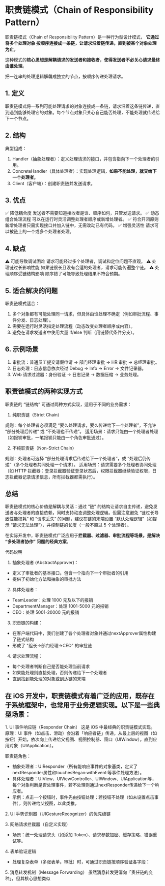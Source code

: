 #  职责链模式（Chain of Responsibility Pattern）

职责链模式（Chain of Responsibility Pattern）是一种行为型设计模式，
**它通过将多个处理对象 按顺序连接成一条链，让请求沿着链传递，直到被某个对象处理为止**。

这种模式的**核心思想是解耦请求的发送者和接收者，使得发送者不必关心请求最终由谁处理**。

把一连串的处理逻辑解耦成独立的节点，按顺序传递处理请求。

## 1. 定义

职责链模式将一系列可能处理请求的对象连接成一条链，请求沿着这条链传递，直到遇到能够处理它的对象。每个节点对象只关心自己能否处理，不能处理就传递给下一个节点。

## 2. 结构
典型组成：
1. Handler（抽象处理者）：定义处理请求的接口，并包含指向下一个处理者的引用。
2. ConcreteHandler（具体处理者）：实现处理逻辑，**如果不能处理，就交给下一个处理者**。
3. Client（客户端）：创建职责链并发送请求。


## 3. 优点
✅ 降低耦合度
发送者不需要知道接收者是谁、顺序如何，只管发送请求。
✅ 动态组合处理流程
可以在运行时灵活调整处理者顺序或新增处理者。
✅ 符合开闭原则
新增处理者只需实现接口并加入链中，无需改动已有代码。
✅ 增强灵活性
请求可以被链上的一个或多个处理者处理。

## 4. 缺点
⚠ 可能导致调试困难
请求可能经过多个处理者，调试和定位问题不直观。
⚠ 处理链过长影响性能
如果链很长且没有合适的处理者，请求可能传遍整个链。
⚠ 处理顺序受链结构影响
顺序错了可能导致处理结果不符合预期。

## 5. 适合解决的问题
职责链模式适合：
1. 多个对象都有可能处理同一请求，但具体由谁处理不确定（例如审批流程、事件分发、日志处理）。
2. 需要在运行时灵活指定处理流程（动态改变处理者顺序或内容）。
3. 避免在请求发送者中使用大量 if/else 判断（用链替代条件分支）。

## 6. 示例场景
1. 审批流：普通员工提交请假申请 → 部门经理审批 → HR 审批 → 总经理审批。
2. 日志处理：日志信息依次经过 Debug → Info → Error → 文件记录器。
3. Web 请求过滤器：身份验证 → 日志记录 → 数据压缩 → 业务处理。

## 职责链模式的两种实现方式
职责链的 “链结构” 可通过两种方式实现，适用于不同的业务需求：
1. 纯职责链（Strict Chain）

规则：每个处理者必须满足 “要么处理请求，要么传递给下一个处理者”，不允许 “部分处理后传递” 或 “不处理也不传递”。
适用场景：请求只能由一个处理者处理（如报销审批，一笔报销只能由一个角色审批通过）。

2. 不纯职责链（Non-Strict Chain）

规则：处理者可选择 “部分处理请求后传递给下一个处理者”，或 “处理后仍传递”（多个处理者共同处理一个请求）。
适用场景：请求需要多个处理者协同处理（如 HTTP 拦截器：登录拦截器验证登录状态后，权限拦截器继续验证权限，日志拦截器记录请求信息，所有拦截器都需执行）。
## 总结

职责链模式的核心价值是解耦与灵活：通过 “链” 的结构让请求自主传递，避免发送者与处理者的直接依赖，同时支持动态调整处理逻辑。但需注意避免 “链过长导致性能损耗” 和 “请求丢失” 的问题，建议在链的末端设置 “默认处理逻辑”（如提示 “请求无法处理”），并控制链的长度（一般不超过 5 个处理者）。

在实际开发中，职责链模式广泛应用于**拦截器、过滤器、审批流程等场景，是解决 “多处理者协作” 问题的经典方案**。

代码说明

1. 抽象处理者 (AbstractApprover)：
* 定义了审批者的基本接口，包含一个指向下一个审批者的引用
* 提供了初始化方法和抽象的审批方法

2. 具体处理者：
* TeamLeader：处理 1000 元及以下的报销
* DepartmentManager：处理 1001-5000 元的报销
* CEO：处理 5001-20000 元的报销

3. 职责链的构建：
* 在客户端代码中，我们创建了各个处理者对象并通过nextApprover属性构建了链式结构
* 形成了 "组长→部门经理→CEO" 的审批链

4. 请求处理流程：
* 每个处理者判断自己是否能处理当前请求
* 如果能处理则直接处理，否则传递给下一个处理者
* 直到找到能处理的对象或到达链的末端


## 在 iOS 开发中，职责链模式有着广泛的应用，既存在于系统框架中，也常用于业务逻辑实现。以下是一些典型场景：

1. UI 事件响应链（Responder Chain）
这是 iOS 中最经典的职责链模式实现。
原理：UI 事件（如点击、滑动）会沿着「响应者链」传递，从最上层的视图（如按钮）开始，依次向上传递给父视图、视图控制器、窗口（UIWindow），直到应用对象（UIApplication）。

职责链角色：

*  抽象处理者：UIResponder（所有能响应事件的对象基类，定义了nextResponder属性和touchesBegan:withEvent:等事件处理方法）。
* 具体处理者：UIView、UIViewController、UIWindow、UIApplication等，每个对象判断是否处理事件，若不处理则通过nextResponder传递给下一个响应者。
* 示例：点击一个按钮时，事件先由按钮处理；若按钮不处理（如未设置点击事件），则传递给父视图，以此类推。

2. UI 手势识别器（UIGestureRecognizer）的优先级链

3. 网络请求拦截器（自定义实现）
* 场景：统一处理请求头（如添加 Token）、请求参数加密、缓存策略、错误重试等。

4. 表单验证逻辑
* 处理复杂表单（多张表单，审批）时，可通过职责链按顺序验证各字段：

5. 消息转发机制（Message Forwarding）
虽然消息转发更偏向「责任链的变种」，但其核心思想类似
